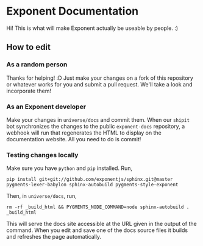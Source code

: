 # Exponent Documentation

Hi! This is what will make Exponent actually be useable by people. :)

## How to edit

### As a random person

Thanks for helping! :D Just make your changes on a fork of this repository or
whatever works for you and submit a pull request. We'll take a look and
incorporate them!

### As an Exponent developer

Make your changes in `universe/docs` and commit them. When our `shipit` bot
synchronizes the changes to the public `exponent-docs` repository, a webhook
will run that regenerates the HTML to display on the documentation website. All
you need to do is commit!

### Testing changes locally

Make sure you have `python` and `pip` installed. Run,

```pip install git+git://github.com/exponentjs/sphinx.git@master pygments-lexer-babylon sphinx-autobuild pygments-style-exponent```

Then, in `universe/docs`, run,

```rm -rf _build_html && PYGMENTS_NODE_COMMAND=node sphinx-autobuild . _build_html```

This will serve the docs site accessible at the URL given in the output of the
command. When you edit and save one of the docs source files it builds and
refreshes the page automatically.
